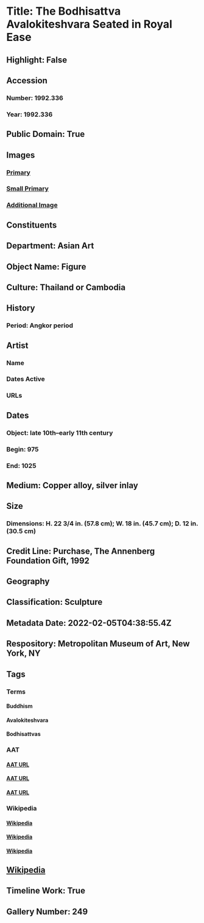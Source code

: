 # Title: The Bodhisattva Avalokiteshvara Seated in Royal Ease
## Highlight: False
## Accession
### Number: 1992.336
### Year: 1992.336
## Public Domain: True
## Images
### [Primary](https://images.metmuseum.org/CRDImages/as/original/DT250.jpg)
### [Small Primary](https://images.metmuseum.org/CRDImages/as/web-large/DT250.jpg)
### [Additional Image](https://images.metmuseum.org/CRDImages/as/original/1992_336_256385.jpg)
## Constituents
## Department: Asian Art
## Object Name: Figure
## Culture: Thailand or Cambodia
## History
### Period: Angkor period
## Artist
### Name
### Dates Active
### URLs
## Dates
### Object: late 10th–early 11th century
### Begin: 975
### End: 1025
## Medium: Copper alloy, silver inlay
## Size
### Dimensions: H. 22 3/4 in. (57.8 cm); W. 18 in. (45.7 cm); D. 12 in. (30.5 cm)
## Credit Line: Purchase, The Annenberg Foundation Gift, 1992
## Geography
## Classification: Sculpture
## Metadata Date: 2022-02-05T04:38:55.4Z
## Respository: Metropolitan Museum of Art, New York, NY
## Tags
### Terms
#### Buddhism
#### Avalokiteshvara
#### Bodhisattvas
### AAT
#### [AAT URL](http://vocab.getty.edu/page/aat/300073738)
#### [AAT URL](http://vocab.getty.edu/page/ia/901000085)
#### [AAT URL](http://vocab.getty.edu/page/aat/300264360)
### Wikipedia
#### [Wikipedia]()
#### [Wikipedia]()
#### [Wikipedia]()
## [Wikipedia](https://www.wikidata.org/wiki/Q83562165)
## Timeline Work: True
## Gallery Number: 249
